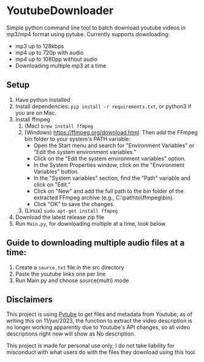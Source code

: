 # YoutubeDownloader
Simple python command line tool to batch download youtube videos in mp3/mp4 format using pytube.
Currently supports downloading:
* mp3 up to 128kbps
* mp4 up to 720p with audio
* mp4 up to 1080pp without audio
* Downloading multiple mp3 at a time

## Setup
1. Have python installed
2. Install dependencies: `pip install -r requirements.txt`, or python3 if you are on Mac.
3. Install ffmpeg
	1. (Mac) `brew install ffmpeg`
	2. (Windows) https://ffmpeg.org/download.html. Then add the FFmpeg bin folder to your system's PATH variable:
		* Open the Start menu and search for "Environment Variables" or "Edit the system environment variables."
		* Click on the "Edit the system environment variables" option.
		* In the System Properties window, click on the "Environment Variables" button.
		* In the "System variables" section, find the "Path" variable and click on "Edit."
		* Click on "New" and add the full path to the bin folder of the extracted FFmpeg archive (e.g., C:\path\to\ffmpeg\bin).
		* Click "OK" to save the changes.
	3. (Linux) `sudo apt-get install ffmpeg`
5. Download the latest release zip file
6. Run `Main.py`, for downloading multiple at a time, look below.


## Guide to downloading multiple audio files at a time:
1. Create a `source.txt` file in the src directory
2. Paste the youtube links one per line
3. Run Main.py and choose source(multi) mode

## Disclaimers
This project is using [Pytube](https://github.com/pytube/pytube) to get files and metadata from Youtube, as of writing this on 11/jun/2023, the function
to extract the video description is no longer working apparently due to Youtube's API changes, so all video descriptions right now
will show as No description.

This project is made for personal use only, I do not take liability for misconduct with what users do with the files they download
using this tool.
